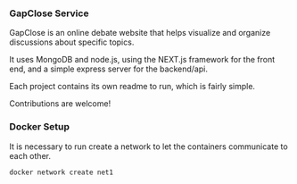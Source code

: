 ### GapClose Service ###

GapClose is an online debate website that helps visualize and organize discussions about specific topics.

It uses MongoDB and node.js, using the NEXT.js framework for the front end, and a simple express server for the backend/api.

Each project contains its own readme to run, which is fairly simple.

Contributions are welcome!

### Docker Setup ###

It is necessary to run create a network to let the containers communicate to each other.

    docker network create net1